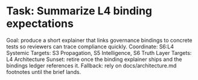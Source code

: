 # Task: Summarize L4 binding expectations
Goal: produce a short explainer that links governance bindings to concrete tests so reviewers can trace compliance quickly.
Coordinate: S6:L4
Systemic Targets: S3 Propagation, S5 Intelligence, S6 Truth
Layer Targets: L4 Architecture
Sunset: retire once the binding explainer ships and the bindings ledger references it.
Fallback: rely on docs/architecture.md footnotes until the brief lands.
